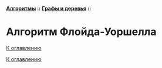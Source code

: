 **[Алгоритмы](../../README.md#algorithms) ::** 
**[Графы и деревья](../../README.md#algorithms-graph-or-tree) ::**
# Алгоритм Флойда-Уоршелла

<!--

-->

[К оглавлению](../../README.md#algorithms-graph-or-tree)



[К оглавлению](../../README.md#algorithms-graph-or-tree)
